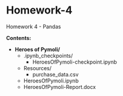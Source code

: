 # Homework-4
Homework 4 - Pandas

**Contents:**  
* **Heroes of Pymoli/**  
  * .ipynb_checkpoints/  
    * HeroesOfPymoli-checkpoint.ipynb  
  * Resources/  
    * purchase_data.csv  
  * HeroesOfPymoli.ipynb  
  * HeroesOfPymoli-Report.docx